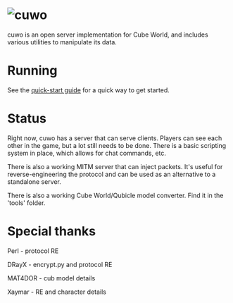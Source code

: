 ![cuwo](http://mp2.dk/cuwo/logo.png)
====

cuwo is an open server implementation for Cube World, and includes various
utilities to manipulate its data.

Running
=======

See the [quick-start guide](https://github.com/matpow2/cuwo/wiki) for a 
quick way to get started.

Status
======

Right now, cuwo has a server that can serve clients. Players can see each other
in the game, but a lot still needs to be done. There is a basic scripting
system in place, which allows for chat commands, etc.

There is also a working MITM server that can inject packets. It's useful for
reverse-engineering the protocol and can be used as an alternative to a
standalone server.

There is also a working Cube World/Qubicle model converter. Find it in the 
'tools' folder.

Special thanks
==============

Perl - protocol RE

DRayX - encrypt.py and protocol RE

MAT4DOR - cub model details

Xaymar - RE and character details

